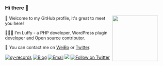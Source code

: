 ### Hi there 👋

<img src="https://cdn.jsdelivr.net/gh/sy-records/staticfile/images/202007/huaji.gif" align="right" height="150">

🎉 Welcome to my GitHub profile, it's great to meet you here!

👨🏻‍💻 I'm Luffy - a PHP developer, WordPress plugin developer and Open source contributor.

💬 You can contact me on [WeiBo](https://weibo.com/i3l4521) or [Twitter](https://twitter.com/lufeidot).

<a href="https://github.com/sy-records"><img src="https://komarev.com/ghpvc/?username=sy-records" alt="sy-records" /></a>
<a href="https://qq52o.me"><img src="https://img.shields.io/badge/Blog-qq52o.me-blue" alt="Blog" /></a>
<a href="mailto:lufei@php.net"><img src="https://img.shields.io/badge/Email-lufei@php.net-blue" alt="Email" /></a>
<a href="https://github.com/sy-records?tab=followers"><img src="https://img.shields.io/github/followers/sy-records"></a>
<a href="https://twitter.com/intent/follow?screen_name=lufeidot"><img src="https://img.shields.io/twitter/follow/lufeidot.svg?style=social&label=Follow%20@lufeidot" alt="Follow on Twitter"></a>

<!--
( ๑ˊ•̥▵•)੭₎₎ Welcome to follow me and give me a star :)
-->
